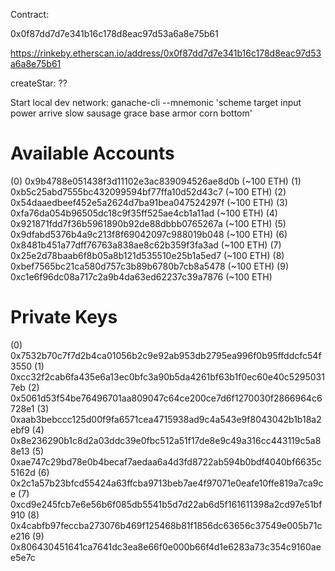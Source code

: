 Contract:

0x0f87dd7d7e341b16c178d8eac97d53a6a8e75b61

https://rinkeby.etherscan.io/address/0x0f87dd7d7e341b16c178d8eac97d53a6a8e75b61


createStar:
??


Start local dev network:
ganache-cli --mnemonic 'scheme target input power arrive slow sausage grace base armor corn bottom'


Available Accounts
==================
(0) 0x9b4788e051438f3d11102e3ac839094526ae8d0b (~100 ETH)
(1) 0xb5c25abd7555bc432099594bf77ffa10d52d43c7 (~100 ETH)
(2) 0x54daaedbeef452e5a2624d7ba91bea047524297f (~100 ETH)
(3) 0xfa76da054b96505dc18c9f35ff525ae4cb1a11ad (~100 ETH)
(4) 0x921871fdd7f36b5961890b92de88dbbb0765267a (~100 ETH)
(5) 0x9dfabd5376b4a9c213f8f69042097c988019b048 (~100 ETH)
(6) 0x8481b451a77dff76763a838ae8c62b359f3fa3ad (~100 ETH)
(7) 0x25e2d78baab6f8b05a8b121d535510e25b1a5ed7 (~100 ETH)
(8) 0xbef7565bc21ca580d757c3b89b6780b7cb8a5478 (~100 ETH)
(9) 0xc1e6f96dc08a717c2a9b4da63ed62237c39a7876 (~100 ETH)

Private Keys
==================
(0) 0x7532b70c7f7d2b4ca01056b2c9e92ab953db2795ea996f0b95ffddcfc54f3550
(1) 0xcc32f2cab6fa435e6a13ec0bfc3a90b5da4261bf63b1f0ec60e40c52950317eb
(2) 0x5061d53f54be76496701aa809047c64ce200ce7d6f1270030f2866964c6728e1
(3) 0xaab3bebccc125d00f9fa6571cea4715938ad9c4a543e9f8043042b1b18a2ebf9
(4) 0x8e236290b1c8d2a03ddc39e0fbc512a51f17de8e9c49a316cc443119c5a88e13
(5) 0xae747c29bd78e0b4becaf7aedaa6a4d3fd8722ab594b0bdf4040bf6635c5162d
(6) 0x2c1a57b23bfcd55424a63ffcba9713beb7ae4f97071e0eafe10ffe819a7ca9ce
(7) 0xcd9e245fcb7e6e56b6f085db5541b5d7d22ab6d5f161611398a2cd97e51bf910
(8) 0x4cabfb97feccba273076b469f125468b81f1856dc63656c37549e005b71ce216
(9) 0x806430451641ca7641dc3ea8e66f0e000b66f4d1e6283a73c354c9160aee5e7c